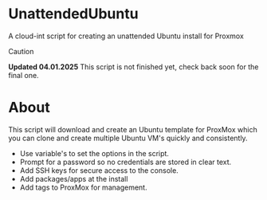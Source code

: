 # UnattendedUbuntu
A cloud-int script for creating an unattended Ubuntu install for Proxmox

> [!CAUTION]
> **Updated 04.01.2025**
> This script is not finished yet, check back soon for the final one.

# About
This script will download and create an Ubuntu template for ProxMox which you can clone and create multiple Ubuntu VM's quickly and consistently.

- Use variable's to set the options in the script.
- Prompt for a password so no credentials are stored in clear text.
- Add SSH keys for secure access to the console.
- Add packages/apps at the install
- Add tags to ProxMox for management.

